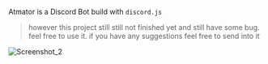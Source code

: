  Atmator is a Discord Bot build with `discord.js`
>however this project still still not finished yet and still have some bug.  feel free to use it. if you have any suggestions feel free to send into it

![Screenshot_2](https://user-images.githubusercontent.com/14804951/126911694-53b567a1-a419-4d95-93b0-81968bbccc00.png)
